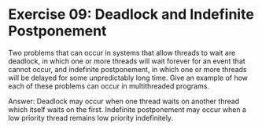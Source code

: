 # Exercise 09: Deadlock and Indefinite Postponement

Two problems that can occur in systems that allow threads to wait are deadlock, in which one or more threads will wait forever for an event that cannot occur, and indefinite postponement, in which one or more threads will be delayed for some unpredictably long time.  Give an example of how each of these problems can occur in multithreaded programs.

Answer: Deadlock may occur when one thread waits on another thread which itself waits on the first.  Indefinite postponement may occur when a low priority thread remains low priority indefinitely.